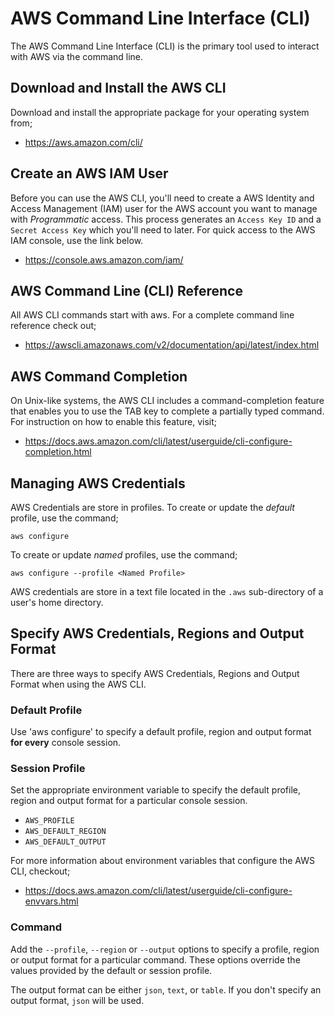 # AWS Command Line Interface (CLI)

The AWS Command Line Interface (CLI) is the primary tool used to interact with AWS via the command line.

## Download and Install the AWS CLI

Download and install the appropriate package for your operating system from;

- <https://aws.amazon.com/cli/>

## Create an AWS IAM User

Before you can use the AWS CLI, you'll need to create a AWS Identity and Access Management (IAM) user for the AWS account you want to manage with _Programmatic_ access. This process generates an `Access Key ID` and a `Secret Access Key` which you'll need to later. For quick access to the AWS IAM console, use the link below.

- <https://console.aws.amazon.com/iam/>

## AWS Command Line (CLI) Reference

All AWS CLI commands start with aws. For a complete command line reference check out;

- <https://awscli.amazonaws.com/v2/documentation/api/latest/index.html>

## AWS Command Completion

On Unix-like systems, the AWS CLI includes a command-completion feature that enables you to use the TAB key to complete a partially typed command. For instruction on how to enable this feature, visit;

- <https://docs.aws.amazon.com/cli/latest/userguide/cli-configure-completion.html>

## Managing AWS Credentials

AWS Credentials are store in profiles. To create or update the _default_ profile, use the command;

    aws configure

To create or update _named_ profiles, use the command;

    aws configure --profile <Named Profile>

AWS credentials are store in a text file located in the `.aws` sub-directory of a user's home directory.

## Specify AWS Credentials, Regions and Output Format

There are three ways to specify AWS Credentials, Regions and Output Format when using the AWS CLI.

### Default Profile

Use 'aws configure' to specify a default profile, region and output format **for every** console session.

### Session Profile

Set the appropriate environment variable to specify the default profile, region and output format for a particular console session.

- `AWS_PROFILE`
- `AWS_DEFAULT_REGION`
- `AWS_DEFAULT_OUTPUT`

For more information about environment variables that configure the AWS CLI, checkout;

- <https://docs.aws.amazon.com/cli/latest/userguide/cli-configure-envvars.html>

### Command

Add the `--profile`, `--region` or `--output` options to specify a profile, region or output format for a particular command. These options override the values provided by the default or session profile.

The output format can be either `json`, `text`, or `table`. If you don't specify an output format, `json` will be used.
